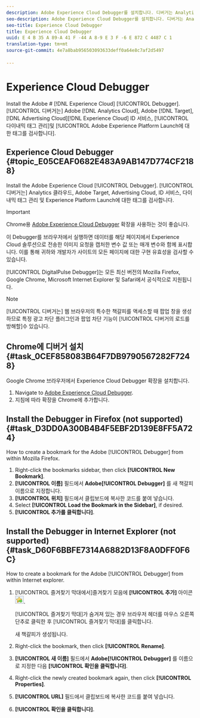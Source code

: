 ```yaml
---
description: Adobe Experience Cloud Debugger를 설치합니다. 디버거는 Analytics 클라우드, Adobe Target, Advertising Cloud, ID 서비스, 다이내믹 태그 관리 및 Experience Platform Launch에 대한 태그를 검사합니다.
seo-description: Adobe Experience Cloud Debugger를 설치합니다. 디버거는 Analytics 클라우드, Adobe Target, Advertising Cloud, ID 서비스, 다이내믹 태그 관리 및 Experience Platform Launch에 대한 태그를 검사합니다.
seo-title: Experience Cloud Debugger
title: Experience Cloud Debugger
uuid: E 4 B 35 A 89-A 41 F -44 A 8-9 E 3 F -6 E 872 C 4487 C 1
translation-type: tm+mt
source-git-commit: 4e7a8bab956503093633deff0a64e8c7af2d5497

---
```



# Experience Cloud Debugger

Install the Adobe # [!DNL Experience Cloud] [!UICONTROL Debugger]. [!UICONTROL 디버거는] Adobe [!DNL Analytics Cloud], Adobe [!DNL Target], [!DNL Advertising Cloud][!DNL Experience Cloud] ID 서비스, [!UICONTROL 다이내믹 태그 관리]및 [!UICONTROL Adobe Experience Platform Launch에 대한 태그를 검사합니다].

## Experience Cloud Debugger {#topic_E05CEAF0682E483A9AB147D774CF2188}

Install the Adobe Experience Cloud [!UICONTROL Debugger]. [!UICONTROL 디버거는] Analytics 클라우드, Adobe Target, Advertising Cloud, ID 서비스, 다이내믹 태그 관리 및 Experience Platform Launch에 대한 태그를 검사합니다.

>[!IMPORTANT]
>
>Chrome용 [Adobe Experience Cloud Debugger](https://chrome.google.com/webstore/detail/adobe-experience-cloud-de/ocdmogmohccmeicdhlhhgepeaijenapj) 확장을 사용하는 것이 좋습니다.

이 Debugger를 브라우저에서 실행하면 데이터를 해당 페이지에서 Experience Cloud 솔루션으로 전송한 이미지 요청을 캡처한 변수 값 또는 매개 변수와 함께 표시합니다. 이를 통해 귀하와 개발자가 사이트의 모든 페이지에 대한 구현 유효성을 검사할 수 있습니다.

[!UICONTROL DigitalPulse Debugger]는 모든 최신 버전의 Mozilla Firefox, Google Chrome, Microsoft Internet Explorer 및 Safari에서 공식적으로 지원됩니다.

>[!NOTE]
>
>[!UICONTROL 디버거는] 웹 브라우저의 특수한 책갈피를 액세스할 때 팝업 창을 생성하므로 특정 광고 차단 플러그인과 팝업 차단 기능이 [!UICONTROL 디버거의 로드를 방해할]수 있습니다.

## Chrome에 디버거 설치 {#task_0CEF858083B64F7DB9790567282F7248}

Google Chrome 브라우저에서 Experience Cloud Debugger 확장을 설치합니다.

1. Navigate to [Adobe Experience Cloud Debugger](https://chrome.google.com/webstore/detail/adobe-experience-cloud-de/ocdmogmohccmeicdhlhhgepeaijenapj).
1. 지침에 따라 확장을 Chrome에 추가합니다.

## Install the Debugger in Firefox (not supported) {#task_D3DD0A300B4B4F5EBF2D139E8FF5A724}

How to create a bookmark for the Adobe [!UICONTROL Debugger] from within Mozilla Firefox.

1. Right-click the bookmarks sidebar, then click **[!UICONTROL New Bookmark]**.
1. **[!UICONTROL 이름]** 필드에서 **Adobe[!UICONTROL Debugger]** 를 새 책갈피 이름으로 지정합니다.
1. **[!UICONTROL 위치]** 필드에서 클립보드에 복사한 코드를 붙여 넣습니다.
1. Select **[!UICONTROL Load the Bookmark in the Sidebar]**, if desired.
1. **[!UICONTROL 추가를 클릭합니다]**.

## Install the Debugger in Internet Explorer (not supported) {#task_D60F6BBFE7314A6882D13F8A0DFF0F6C}

How to create a bookmark for the Adobe [!UICONTROL Debugger] from within Internet explorer.

1. [!UICONTROL 즐겨찾기 막대에서]즐겨찾기 모음에 **[!UICONTROL 추가]** 아이콘 ![이미지를 클릭합니다](assets/icon_add_to_favorites_bar.png).

   [!UICONTROL 즐겨찾기 막대]가 숨겨져 있는 경우 브라우저 헤더를 마우스 오른쪽 단추로 클릭한 후 [!UICONTROL 즐겨찾기 막대]를 클릭합니다.

   새 책갈피가 생성됩니다.

1. Right-click the bookmark, then click **[!UICONTROL Rename]**.
1. **[!UICONTROL 새 이름]** 필드에서 **Adobe[!UICONTROL Debugger]** 를 이름으로 지정한 다음 **[!UICONTROL 확인을 클릭합니다]**.
1. Right-click the newly created bookmark again, then click **[!UICONTROL Properties]**.
1. **[!UICONTROL URL]** 필드에서 클립보드에 복사한 코드를 붙여 넣습니다.
1. **[!UICONTROL 확인을 클릭합니다]**.
